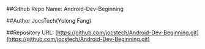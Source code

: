 ##Github Repo Name:
Android-Dev-Beginning

##Author
JocsTech(Yulong Fang)

##Repository URL:
[https://github.com/jocstech/Android-Dev-Beginning.git](https://github.com/jocstech/Android-Dev-Beginning.git)